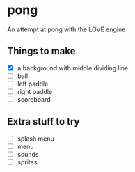 # pong

An attempt at pong with the LOVE engine

## Things to make

* [x] a background with middle dividing line
* [ ] ball
* [ ] left paddle
* [ ] right paddle
* [ ] scoreboard

## Extra stuff to try

* [ ] splash menu
* [ ] menu
* [ ] sounds
* [ ] sprites
